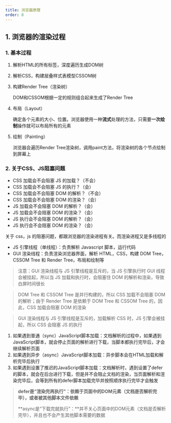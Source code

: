 ```yaml
---
title: 浏览器原理
order: 8
---
```


## 1. 浏览器的渲染过程

### 1. 基本过程

1. 解析HTML的所有标签，深度遍历生成DOM树

2. 解析CSS，构建层叠样式表模型CSSOM树

3. 构建Render Tree（渲染树）

   DOM和CSSOM根据一定的规则组合起来生成了Render Tree

4. 布局（Layout）

   确定各个元素的大小、位置。浏览器使用一种**流式**处理的方法，只需要**一次绘制**操作就可以布局所有的元素

5. 绘制（Painting）

   浏览器会遍历Render Tree渲染树，调用paint方法，将渲染树的各个节点绘制到屏幕上

### 2. 关于CSS、JS阻塞问题

- CSS 加载会不会阻塞 JS 的加载？（不会）
- CSS 加载会不会阻塞 JS 的执行？（会）
- CSS 加载会不会阻塞 DOM 的解析？（不会）
- CSS 加载会不会阻塞 DOM 的渲染？（会）
- JS 加载会不会阻塞 DOM 的解析？（会）
- JS 加载会不会阻塞 DOM 的渲染？（会）
- JS 执行会不会阻塞 DOM 的解析？（会）
- JS 执行会不会阻塞 DOM 的渲染？（会）

关于 css，js 的阻塞问题，都跟浏览器的渲染进程有关。而渲染进程又是多线程的

- JS 引擎线程（单线程）：负责解析 Javascript 脚本，运行代码
- GUI 渲染线程：负责渲染浏览器界面，解析 HTML，CSS，构建 DOM Tree，CSSOM Tree 和 Render Tree，布局和绘制等

> 注意：GUI 渲染线程与 JS 引擎线程是互斥的，当 JS 引擎执行时 GUI 线程会被挂起，所以当 JS 加载和执行时，会阻塞住 DOM 的解析和渲染，导致白屏时间很长

> DOM Tree 和 CSSOM Tree 是并行构建的，所以 CSS 加载不会阻塞 DOM 的解析；由于 Render Tree 是依赖于 DOM Tree 和 CSSOM Tree 的，因此，CSS 加载会阻塞 DOM 的渲染

> GUI 渲染线程与 JS 引擎线程是互斥的，加载解析 CSS 时，JS 引擎会被挂起，所以 CSS 会阻塞 JS 的执行

1. 如果遇到普通（sync）JavaScript脚本加载：文档解析的过程中，如果遇到JavaScript脚本，就会停止页面的解析进行下载，当脚本都执行完毕后，才会继续解析页面
2. 如果遇到异步（async）JavaScript脚本加载：异步脚本会在HTML加载和解析完毕后执行
3. 如果遇到设置了推迟的JavaScript脚本加载：文档解析时，遇到设置了defer的脚本，就会在后台进行下载，但是并不会阻止文档的渲染，当页面解析和渲染完毕后，会等到所有的defer脚本加载完毕并按照顺序执行完毕才会触发

> **defer是“渲染完再执行”：**依赖于页面中的DOM元素（文档是否解析完毕），或者被其他脚本文件**依赖**
>
> **async是“下载完就执行”：**并不关心页面中的DOM元素（文档是否解析完毕），并且也不会产生其他脚本需要的数据

